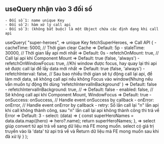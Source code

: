 ## useQuery nhận vào 3 đối số
    - Đối số 1: name unique Key
    - Đối số 2: hàm xứ lý call api
    - Đối số 3: (không bắt buộc) là một Object chứa các định dạng khi call api

useQuery(
"super-heroes", => unique Key
fetchSuperHeroes, => Call API
{
    - cacheTime: 5000, // Thời gian clear Cache => Default: 5p
    - staleTime: 30000, // Thời gian lấy api mới nhất => Default: 0s
    - refetchOnMount: true, // Call lại api khi Component Mount => Default: true (false, 'always')
    - refetchOnWindowFocus: true, //Khi window được focus, hay quay lại thì api sẽ được call lại để lấy data mới nhất => Default: true (false, 'always')
    - refetchInterval: false, // Sau bao nhiều thời gian sẽ tự động call lại api, để làm mới data, sẽ không call api nếu không Focus vào window(Nhưng nếu vẫn muốn tự động thì dùng 'refetchIntervalInBackground' ) => Default: false
    - refetchIntervalInBackground: true, // => Default: false
    - enabled: false, // Sẽ không call api khi Component Mount, WindowFocus => Default: true
    - onSuccess: onSuccess, // Handle event onSuccess by callback
    - onError: onError, // Handle event onError by callback
    - retry: Số lần call lại "n" lần api khi call không thành công, sau "n" lần call lại api không thành công thì trả về Error => Default: 3
    - select: (data) => {
        const superHeroNames = data.data.map((hero) => hero?.name);
        return superHeroNames;
        },
    => select giúp convert từ api trả về sang dữ liệu mà FE mong muốn. select có giá trị truyền vào là 'data' từ api trả về và Return dữ liệu mà FE mong muốn sau khi đã xử lý
}
);
